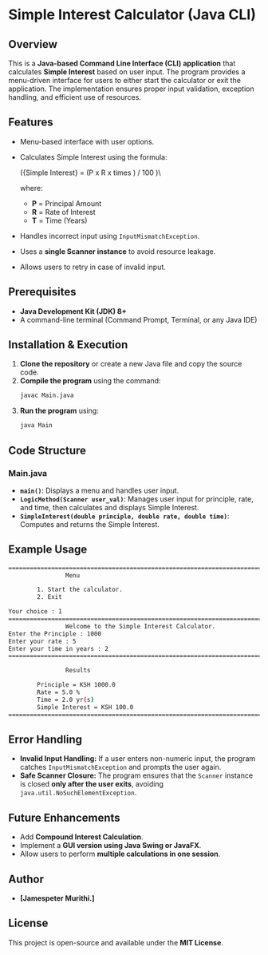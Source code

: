 # Simple Interest Calculator (Java CLI)

## Overview

This is a **Java-based Command Line Interface (CLI) application** that calculates **Simple Interest** based on user input. The program provides a menu-driven interface for users to either start the calculator or exit the application. The implementation ensures proper input validation, exception handling, and efficient use of resources.

## Features

- Menu-based interface with user options.
- Calculates Simple Interest using the formula:

  \({Simple Interest} = (P x R x times ) / 100 )\

  where:
  - **P** = Principal Amount
  - **R** = Rate of Interest
  - **T** = Time (Years)
- Handles incorrect input using `InputMismatchException`.
- Uses a **single Scanner instance** to avoid resource leakage.
- Allows users to retry in case of invalid input.

## Prerequisites

- **Java Development Kit (JDK) 8+**
- A command-line terminal (Command Prompt, Terminal, or any Java IDE)

## Installation & Execution

1. **Clone the repository** or create a new Java file and copy the source code.
2. **Compile the program** using the command:
   ```sh
   javac Main.java
   ```
3. **Run the program** using:
   ```sh
   java Main
   ```

## Code Structure

### **Main.java**

- **`main()`**: Displays a menu and handles user input.
- **`LogicMethod(Scanner user_val)`**: Manages user input for principle, rate, and time, then calculates and displays Simple Interest.
- **`SimpleInterest(double principle, double rate, double time)`**: Computes and returns the Simple Interest.

## Example Usage

```sh
===========================================================================================
                Menu

        1. Start the calculator.
        2. Exit

Your choice : 1
===========================================================================================
                Welcome to the Simple Interest Calculator.
Enter the Principle : 1000
Enter your rate : 5
Enter your time in years : 2
===========================================================================================

                Results

        Principle = KSH 1000.0
        Rate = 5.0 %
        Time = 2.0 yr(s)
        Simple Interest = KSH 100.0
===========================================================================================
```

## Error Handling

- **Invalid Input Handling:** If a user enters non-numeric input, the program catches `InputMismatchException` and prompts the user again.
- **Safe Scanner Closure:** The program ensures that the `Scanner` instance is closed **only after the user exits**, avoiding `java.util.NoSuchElementException`.

## Future Enhancements

- Add **Compound Interest Calculation**.
- Implement a **GUI version using Java Swing or JavaFX**.
- Allow users to perform **multiple calculations in one session**.

## Author

- **[Jamespeter Murithi.]**

## License

This project is open-source and available under the **MIT License**.

